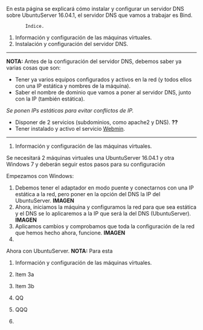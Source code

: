 En esta página se explicará cómo instalar y configurar un servidor DNS sobre UbuntuServer 16.04.1, el servidor DNS que vamos a trabajar es Bind.

           Índice.
           
1. Información y configuración de las máquinas vírtuales.
2. Instalación y configuración del servidor DNS.

___

**NOTA:** Antes de la configuración del servidor DNS, debemos saber ya varias cosas que son:
* Tener ya varios equipos configurados y activos en la red (y todos ellos con una IP estática y nombres de la máquina).
* Saber el nombre de dominio que vamos a poner al servidor DNS, junto con la IP (también estática).

_Se ponen IPs estáticas para evitar conflictos de IP._
* Disponer de 2 servicios (subdominios, como apache2 y DNS). **??**
* Tener instalado y activo el servicio [Webmin](http://www.webmin.com/deb.html).

___

1. Información y configuración de las máquinas vírtuales.

 Se necesitará 2 máquinas virtuales una UbuntuServer 16.04.1 y otra Windows 7 y deberán seguir estos pasos para su configuración

Empezamos con Windows:
  1. Debemos tener el adaptador en modo puente y conectarnos con una IP estática a la red, pero poner en la opción del DNS la IP del       UbuntuServer.
**IMAGEN**
  1. Ahora, iniciamos la máquina y configuramos la red para que sea estática y el DNS se lo aplicaremos a la IP que será la del DNS (UbuntuServer).
**IMAGEN**
  1. Aplicamos cambios y comprobamos que toda la configuración de la red que hemos hecho ahora, funcione.
**IMAGEN**
  1.
Ahora con UbuntuServer.
**NOTA:** Para esta 


1.  Información y configuración de las máquinas vírtuales.

   1. Item 3a
   1. Item 3b
   1. QQ
   1. QQQ
   1.
